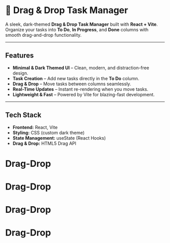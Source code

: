 # 📌 Drag & Drop Task Manager

A sleek, dark-themed **Drag & Drop Task Manager** built with **React + Vite**.  
Organize your tasks into **To Do**, **In Progress**, and **Done** columns with smooth drag-and-drop functionality.


---

##  Features

- **Minimal & Dark Themed UI** – Clean, modern, and distraction-free design.
- **Task Creation** – Add new tasks directly in the **To Do** column.
- **Drag & Drop** – Move tasks between columns seamlessly.
- **Real-Time Updates** – Instant re-rendering when you move tasks.
- **Lightweight & Fast** – Powered by Vite for blazing-fast development.

---

##  Tech Stack

- **Frontend:** React, Vite
- **Styling:** CSS (custom dark theme)
- **State Management:** useState (React Hooks)
- **Drag & Drop:** HTML5 Drag API


# Drag-Drop
# Drag-Drop
# Drag-Drop
# Drag-Drop
